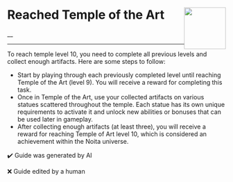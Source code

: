 # Reached Temple of the Art <img style="float: right;" src="https://cdn.cloudflare.steamstatic.com/steamcommunity/public/images/apps/881100/326dc54c8eb0c61eb48d48bda09bd3fe5c7f3521.jpg" width="96" height="96">

__

---

To reach temple level 10, you need to complete all previous levels and collect enough artifacts. Here are some steps to follow:
- Start by playing through each previously completed level until reaching Temple of the Art (level 9). You will receive a reward for completing this task.
- Once in Temple of the Art, use your collected artifacts on various statues scattered throughout the temple. Each statue has its own unique requirements to activate it and unlock new abilities or bonuses that can be used later in gameplay. 
- After collecting enough artifacts (at least three), you will receive a reward for reaching Temple of Art level 10, which is considered an achievement within the Noita universe.


:heavy_check_mark: Guide was generated by AI

:x: Guide edited by a human